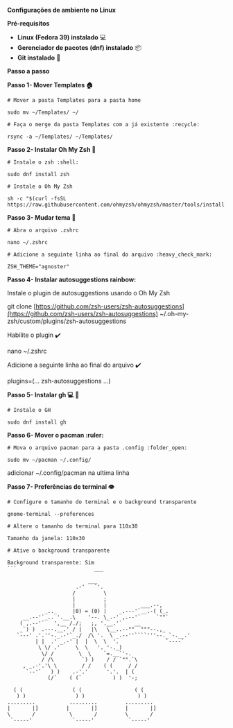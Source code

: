 **Configurações de ambiente no Linux**

**Pré-requisitos**

* **Linux (Fedora 39) instalado** :computer:
* **Gerenciador de pacotes (dnf) instalado** :package:
* **Git instalado** :octopus:

**Passo a passo**

**Passo 1- Mover Templates :house:**

```
# Mover a pasta Templates para a pasta home 

sudo mv ~/Templates/ ~/

# Faça o merge da pasta Templates com a já existente :recycle:

rsync -a ~/Templates/ ~/Templates/
```

**Passo 2- Instalar Oh My Zsh :rainbow:**

```
# Instale o zsh :shell:

sudo dnf install zsh

# Instale o Oh My Zsh

sh -c "$(curl -fsSL https://raw.githubusercontent.com/ohmyzsh/ohmyzsh/master/tools/install.sh)"
```

**Passo 3- Mudar tema :file_folder:**

```
# Abra o arquivo .zshrc 

nano ~/.zshrc

# Adicione a seguinte linha ao final do arquivo :heavy_check_mark:

ZSH_THEME="agnoster"
```

**Passo 4- Instalar autosuggestions rainbow:**


Instale o plugin de autosuggestions usando o Oh My Zsh 

git clone [https://github.com/zsh-users/zsh-autosuggestions](https://github.com/zsh-users/zsh-autosuggestions) ~/.oh-my-zsh/custom/plugins/zsh-autosuggestions

Habilite o plugin :heavy_check_mark:

nano ~/.zshrc

Adicione a seguinte linha ao final do arquivo :heavy_check_mark:

plugins=(... zsh-autosuggestions ...)


**Passo 5- Instalar gh :computer: :octopus:**

```
# Instale o GH 

sudo dnf install gh
```

**Passo 6- Mover o pacman :ruler:**

```
# Mova o arquivo pacman para a pasta .config :folder_open:

sudo mv ~/pacman ~/.config/
```
adicionar ~/.config/pacman na ultima linha

**Passo 7- Preferências de terminal :eye:**

```
# Configure o tamanho do terminal e o background transparente 

gnome-terminal --preferences

# Altere o tamanho do terminal para 110x30 

Tamanho da janela: 110x30

# Ative o background transparente 

Background transparente: Sim
```                         ___

                          ___
                      .-'   `'.
                     /         \
                     |         ;
                     |         |           ___.--,
            _.._     |0) = (0) |    _.---'`__.-( (_.
     __.--'`_.. '.__.\    '--. \_.-' ,.--'`     `""`
    ( ,.--'`   ',__ /./;   ;, '.__.'`    __
    _`) )  .---.__.' / |   |\   \__..--""  """--.,_
   `---' .'.''-._.-'`_./  /\ '.  \ _.--''````'''--._`-.__.'
         | |  .' _.-' |  |  \  \  '.               `----`
          \ \/ .'     \  \   '. '-._)
           \/ /        \  \    `=.__`'-.
           / /\         `) )    / / `"".`\
     , _.-'.'\ \        / /    ( (     / /
      `--'`   ) )    .-'.'      '.'.  | (
             (/`    ( (`          ) )  '-;    
            
  ( (                ( (                 ( (                
   ) )                ) )                 ) )               
.........           .........         .........           
|       |]         |       |]         |       |]                
\       /           \       /         \       /              
 `-----'             `-----'           `-----'  
           





